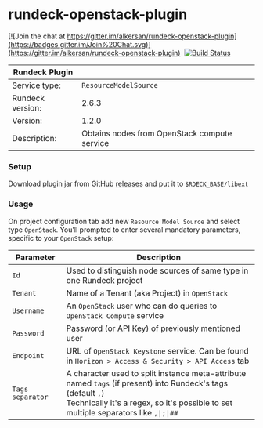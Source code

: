 # rundeck-openstack-plugin

[![Join the chat at https://gitter.im/alkersan/rundeck-openstack-plugin](https://badges.gitter.im/Join%20Chat.svg)](https://gitter.im/alkersan/rundeck-openstack-plugin)&nbsp;
[![Build Status](https://img.shields.io/travis/alkersan/rundeck-openstack-plugin/master.svg)](https://travis-ci.org/alkersan/rundeck-openstack-plugin)

Rundeck Plugin   | &nbsp;
---------------- | ----
Service type:    | `ResourceModelSource`
Rundeck version: | 2.6.3
Version:         | 1.2.0
Description:     | Obtains nodes from OpenStack compute service

### Setup
Download plugin jar from GitHub [releases](https://github.com/alkersan/rundeck-openstack-plugin/releases) and put it to `$RDECK_BASE/libext`

### Usage
On project configuration tab add new `Resource Model Source` and select type `OpenStack`. You'll prompted to enter several mandatory parameters, specific to your `OpenStack` setup:

Parameter           | Description
------------------- | -----------
 `Id`               | Used to distinguish node sources of same type in one Rundeck project
 `Tenant`           | Name of a Tenant (aka Project) in `OpenStack`
 `Username`         | An `OpenStack` user who can do queries to `OpenStack Compute` service
 `Password`         | Password (or API Key) of previously mentioned user
 `Endpoint`         | URL of `OpenStack Keystone` service. Can be found in `Horizon > Access & Security > API Access` tab
 `Tags separator`   | A character used to split instance meta-attribute named `tags` (if present) into Rundeck's tags (default `,`)<br>Technically it's a regex, so it's possible to set multiple separators like <code>,&#124;;&#124;##</code>
